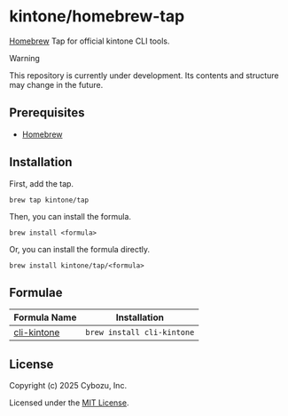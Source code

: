 # kintone/homebrew-tap

[Homebrew](https://brew.sh/) Tap for official kintone CLI tools.

> [!WARNING]
> This repository is currently under development. Its contents and structure may change in the future.

## Prerequisites

- [Homebrew](https://brew.sh/)

## Installation

First, add the tap.

```shell
brew tap kintone/tap
```

Then, you can install the formula.

```shell
brew install <formula>
```

Or, you can install the formula directly.

```
brew install kintone/tap/<formula>
```

## Formulae

| Formula Name                            |Installation|
|-----------------------------------------|-|
| [cli-kintone](https://cli.kintone.dev/) |`brew install cli-kintone`|

## License

Copyright (c) 2025 Cybozu, Inc.

Licensed under the [MIT License](LICENSE).

